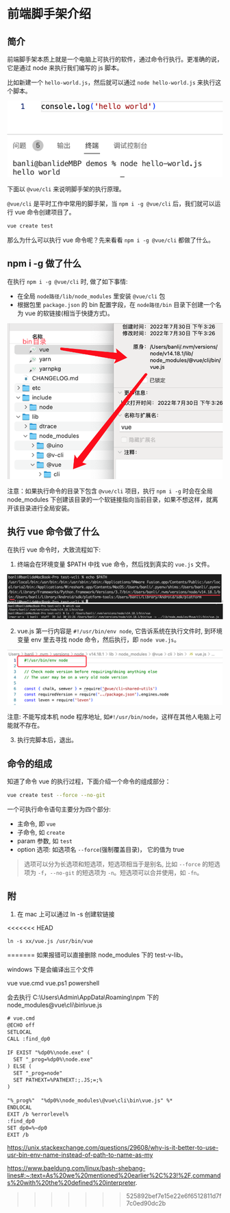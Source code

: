 # 前端脚手架介绍

## 简介

前端脚手架本质上就是一个电脑上可执行的软件，通过命令行执行。更准确的说，它是通过 node 来执行我们编写的 js 脚本。

比如新建一个 `hello-world.js`，然后就可以通过 `node hello-world.js` 来执行这个脚本。

![](imgs/2022-07-30-15-04-42.png)

下面以 `@vue/cli` 来说明脚手架的执行原理。

`@vue/cli` 是平时工作中常用的脚手架，当 `npm i -g @vue/cli` 后，我们就可以运行 vue 命令创建项目了。

```sh
vue create test
```

那么为什么可以执行 vue 命令呢？先来看看 `npm i -g @vue/cli` 都做了什么。

## npm i -g 做了什么

在执行 `npm i -g @vue/cli` 时, 做了如下事情:

- 在全局 `node路径/lib/node_modules` 里安装 `@vue/cli` 包
- 根据包里 `package.json` 的 bin 配置字段，在 `node路径/bin` 目录下创建一个名为 vue 的软链接(相当于快捷方式)。

![](imgs/2022-07-30-15-29-44.png)

注意：如果执行命令的目录下包含 `@vue/cli` 项目，执行 `npm i -g` 时会在全局 node_modules 下创建该目录的一个软链接指向当前目录，如果不想这样，就离开该目录进行全局安装。

## 执行 vue 命令做了什么

在执行 vue 命令时，大致流程如下:

1. 终端会在环境变量 $PATH 中找 vue 命令，然后找到真实的 `vue.js` 文件。

![](imgs/2022-07-30-15-33-24.png)
![](imgs/2022-07-30-15-40-20.png)

2. vue.js 第一行内容是 `#!/usr/bin/env node`, 它告诉系统在执行文件时, 到环境变量 env 里去寻找 node 命令，然后执行，即 `node vue.js`。

![](imgs/2022-07-30-15-31-48.png)

注意: 不能写成本机 node 程序地址, 如`#!/usr/bin/node`，这样在其他人电脑上可能就不存在。

3. 执行完脚本后，退出。

## 命令的组成

知道了命令 vue 的执行过程，下面介绍一个命令的组成部分：

```sh
vue create test --force --no-git
```

一个可执行命令语句主要分为四个部分:

- 主命令, 即 `vue`
- 子命令, 如 `create`
- param 参数, 如 `test`
- option 选项: 如选项名 `--force`(强制覆盖目录)， 它的值为 true

> 选项可以分为长选项和短选项，短选项相当于是别名, 比如 `--force` 的短选项为 `-f`，`--no-git` 的短选项为 `-n`。短选项可以合并使用，如 `-fn`。


## 附

1. 在 mac 上可以通过 ln -s 创建软链接

<<<<<<< HEAD
```
ln -s xx/vue.js /usr/bin/vue
```
=======
如果报错可以直接删除 node_modules 下的 test-v-lib。


windows 下是会编译出三个文件

vue
vue.cmd
vue.ps1 powershell

会去执行 C:\Users\Admin\AppData\Roaming\npm 下的 node_modules\@vue\cli\bin\vue.js

```
# vue.cmd
@ECHO off
SETLOCAL
CALL :find_dp0

IF EXIST "%dp0%\node.exe" (
  SET "_prog=%dp0%\node.exe"
) ELSE (
  SET "_prog=node"
  SET PATHEXT=%PATHEXT:;.JS;=;%
)

"%_prog%"  "%dp0%\node_modules\@vue\cli\bin\vue.js" %*
ENDLOCAL
EXIT /b %errorlevel%
:find_dp0
SET dp0=%~dp0
EXIT /b

```


https://unix.stackexchange.com/questions/29608/why-is-it-better-to-use-usr-bin-env-name-instead-of-path-to-name-as-my

https://www.baeldung.com/linux/bash-shebang-lines#:~:text=As%20we%20mentioned%20earlier%2C%23!%2F,commands%20with%20the%20defined%20interpreter.
>>>>>>> 525892bef7e15e22e6f6512811d7f7c0ed90dc2b
